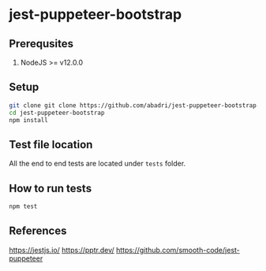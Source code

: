# jest-puppeteer-bootstrap

## Prerequsites
1. NodeJS >= v12.0.0

## Setup

```bash
git clone git clone https://github.com/abadri/jest-puppeteer-bootstrap.git
cd jest-puppeteer-bootstrap
npm install
```

## Test file location
All the end to end tests are located under `tests` folder.

## How to run tests

```bash
npm test
```

## References
https://jestjs.io/
https://pptr.dev/
https://github.com/smooth-code/jest-puppeteer
